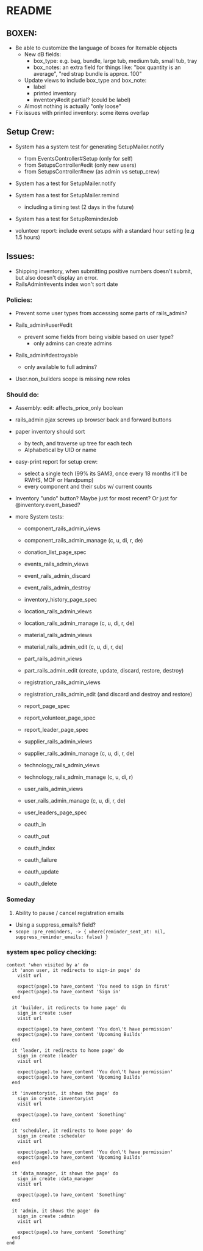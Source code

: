# README
## BOXEN:
- Be able to customize the language of boxes for Itemable objects
  - New dB fields:
    - box_type: e.g. bag, bundle, large tub, medium tub, small tub, tray
    - box_notes: an extra field for things like: "box quantity is an average", "red strap bundle is approx. 100"
  - Update views to include box_type and box_note:
    - label
    - printed inventory
    - inventory#edit partial? (could be label)
  - Almost nothing is actually "only loose"
- Fix issues with printed inventory: some items overlap

## Setup Crew:
- System has a system test for generating SetupMailer.notify
  - from EventsController#Setup (only for self)
  - from SetupsController#edit (only new users)
  - from SetupsController#new (as admin vs setup_crew)
- System has a test for SetupMailer.notify
- System has a test for SetupMailer.remind
  - including a timing test (2 days in the future)
- System has a test for SetupReminderJob

- volunteer report: include event setups with a standard hour setting (e.g 1.5 hours)

## Issues:
- Shipping inventory, when submitting positive numbers doesn't submit, but also doesn't display an error.
- RailsAdmin#events index won't sort date

### Policies:
- Prevent some user types from accessing some parts of rails_admin?

- Rails_admin#user#edit
  - prevent some fields from being visible based on user type?
    - only admins can create admins

- Rails_admin#destroyable
  - only available to full admins?

- User.non_builders scope is missing new roles

### Should do:
- Assembly: edit: affects_price_only boolean

- rails_admin pjax screws up browser back and forward buttons

- paper inventory should sort
  - by tech, and traverse up tree for each tech
  - Alphabetical by UID or name

- easy-print report for setup crew:
  - select a single tech (99% its SAM3, once every 18 months it'll be RWHS, MOF or Handpump)
  - every component and their subs w/ current counts

- Inventory "undo" button? Maybe just for most recent? Or just for @inventory.event_based?

- more System tests:
  - component_rails_admin_views
  - component_rails_admin_manage (c, u, di, r, de)

  - donation_list_page_spec

  - events_rails_admin_views
  - event_rails_admin_discard
  - event_rails_admin_destroy

  - inventory_history_page_spec

  - location_rails_admin_views
  - location_rails_admin_manage (c, u, di, r, de)

  - material_rails_admin_views
  - material_rails_admin_edit (c, u, di, r, de)

  - part_rails_admin_views
  - part_rails_admin_edit (create, update, discard, restore, destroy)

  - registration_rails_admin_views
  - registration_rails_admin_edit (and discard and destroy and restore)

  - report_page_spec
  - report_volunteer_page_spec
  - report_leader_page_spec

  - supplier_rails_admin_views
  - supplier_rails_admin_manage (c, u, di, r, de)

  - technology_rails_admin_views
  - technology_rails_admin_manage (c, u, di, r)

  - user_rails_admin_views
  - user_rails_admin_manage (c, u, di, r, de)
  - user_leaders_page_spec

  - oauth_in
  - oauth_out
  - oauth_index
  - oauth_failure
  - oauth_update
  - oauth_delete

### Someday
1. Ability to pause / cancel registration emails
  - Using a suppress_emails? field?
  - `scope :pre_reminders, -> { where(reminder_sent_at: nil, suppress_reminder_emails: false) }`


### system spec policy checking:
```
context 'when visited by a' do
  it 'anon user, it redirects to sign-in page' do
    visit url

    expect(page).to have_content 'You need to sign in first'
    expect(page).to have_content 'Sign in'
  end

  it 'builder, it redirects to home page' do
    sign_in create :user
    visit url

    expect(page).to have_content 'You don\'t have permission'
    expect(page).to have_content 'Upcoming Builds'
  end

  it 'leader, it redirects to home page' do
    sign_in create :leader
    visit url

    expect(page).to have_content 'You don\'t have permission'
    expect(page).to have_content 'Upcoming Builds'
  end

  it 'inventoryist, it shows the page' do
    sign_in create :inventoryist
    visit url

    expect(page).to have_content 'Something'
  end

  it 'scheduler, it redirects to home page' do
    sign_in create :scheduler
    visit url

    expect(page).to have_content 'You don\'t have permission'
    expect(page).to have_content 'Upcoming Builds'
  end

  it 'data_manager, it shows the page' do
    sign_in create :data_manager
    visit url

    expect(page).to have_content 'Something'
  end

  it 'admin, it shows the page' do
    sign_in create :admin
    visit url

    expect(page).to have_content 'Something'
  end
end
```
